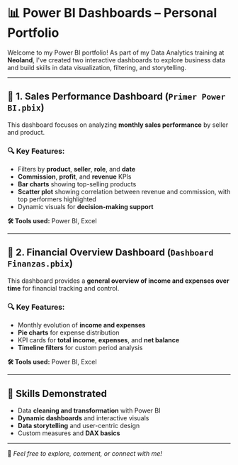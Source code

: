 # 📊 Power BI Dashboards – Personal Portfolio

Welcome to my Power BI portfolio! As part of my Data Analytics training at **Neoland**, I've created two interactive dashboards to explore business data and build skills in data visualization, filtering, and storytelling.

---

## 📌 1. Sales Performance Dashboard (`Primer Power BI.pbix`)

This dashboard focuses on analyzing **monthly sales performance** by seller and product.

### 🔍 Key Features:
- Filters by **product**, **seller**, **role**, and **date**
- **Commission**, **profit**, and **revenue** KPIs
- **Bar charts** showing top-selling products
- **Scatter plot** showing correlation between revenue and commission, with top performers highlighted
- Dynamic visuals for **decision-making support**

**🛠 Tools used:** Power BI, Excel

---

## 📌 2. Financial Overview Dashboard (`Dashboard Finanzas.pbix`)

This dashboard provides a **general overview of income and expenses over time** for financial tracking and control.

### 🔍 Key Features:
- Monthly evolution of **income and expenses**
- **Pie charts** for expense distribution
- KPI cards for **total income**, **expenses**, and **net balance**
- **Timeline filters** for custom period analysis

**🛠 Tools used:** Power BI, Excel

---

## 🔧 Skills Demonstrated
- Data **cleaning and transformation** with Power BI
- **Dynamic dashboards** and interactive visuals
- **Data storytelling** and user-centric design
- Custom measures and **DAX basics**

---

💬 *Feel free to explore, comment, or connect with me!*
